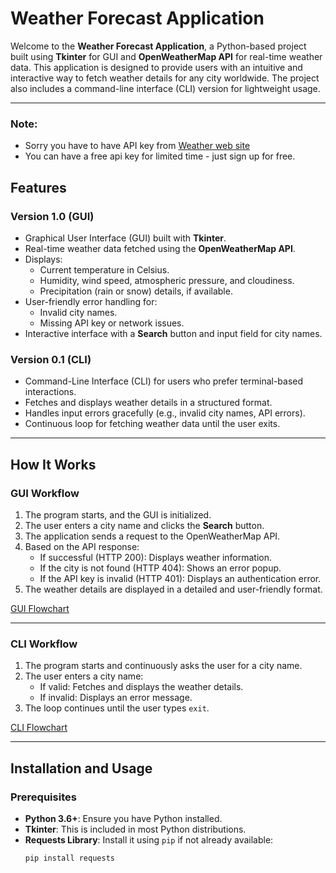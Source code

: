 # Weather Forecast Application

Welcome to the **Weather Forecast Application**, a Python-based project built using **Tkinter** for GUI and **OpenWeatherMap API** for real-time weather data. This application is designed to provide users with an intuitive and interactive way to fetch weather details for any city worldwide. The project also includes a command-line interface (CLI) version for lightweight usage.

---
### Note:
- Sorry you have to have API key from [Weather web site](https://openweathermap.org/api)
- You can have a free api key for limited time - just sign up for free.

## Features
### Version 1.0 (GUI)
- Graphical User Interface (GUI) built with **Tkinter**.
- Real-time weather data fetched using the **OpenWeatherMap API**.
- Displays:
  - Current temperature in Celsius.
  - Humidity, wind speed, atmospheric pressure, and cloudiness.
  - Precipitation (rain or snow) details, if available.
- User-friendly error handling for:
  - Invalid city names.
  - Missing API key or network issues.
- Interactive interface with a **Search** button and input field for city names.

### Version 0.1 (CLI)
- Command-Line Interface (CLI) for users who prefer terminal-based interactions.
- Fetches and displays weather details in a structured format.
- Handles input errors gracefully (e.g., invalid city names, API errors).
- Continuous loop for fetching weather data until the user exits.

---

## How It Works
### GUI Workflow
1. The program starts, and the GUI is initialized.
2. The user enters a city name and clicks the **Search** button.
3. The application sends a request to the OpenWeatherMap API.
4. Based on the API response:
   - If successful (HTTP 200): Displays weather information.
   - If the city is not found (HTTP 404): Shows an error popup.
   - If the API key is invalid (HTTP 401): Displays an authentication error.
5. The weather details are displayed in a detailed and user-friendly format.

[GUI Flowchart](https://miro.com/app/board/uXjVJ3neTdY=/?share_link_id=433954352531)

---

### CLI Workflow
1. The program starts and continuously asks the user for a city name.
2. The user enters a city name:
   - If valid: Fetches and displays the weather details.
   - If invalid: Displays an error message.
3. The loop continues until the user types `exit`.

[CLI Flowchart](https://miro.com/app/board/uXjVJ3neTdY=/?share_link_id=433954352531)

---

## Installation and Usage
### Prerequisites
- **Python 3.6+**: Ensure you have Python installed.
- **Tkinter**: This is included in most Python distributions.
- **Requests Library**: Install it using `pip` if not already available:
  ```bash
  pip install requests
